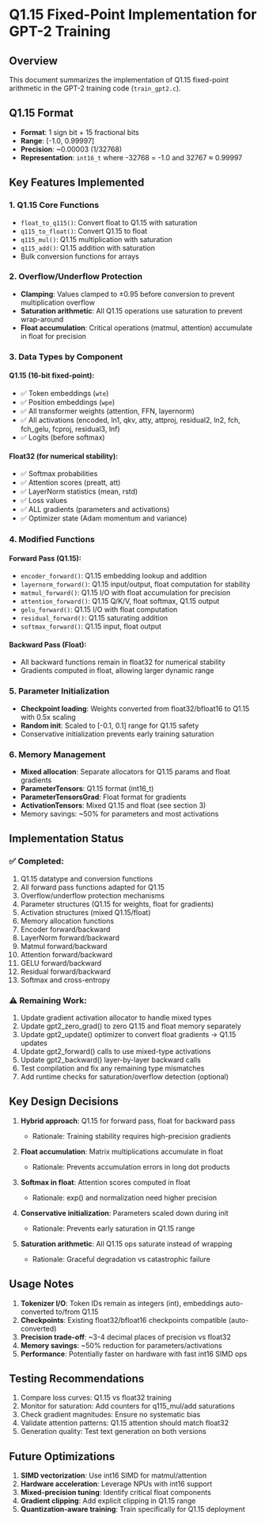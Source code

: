 # Q1.15 Fixed-Point Implementation for GPT-2 Training

## Overview
This document summarizes the implementation of Q1.15 fixed-point arithmetic in the GPT-2 training code (`train_gpt2.c`).

## Q1.15 Format
- **Format**: 1 sign bit + 15 fractional bits
- **Range**: [-1.0, 0.99997]
- **Precision**: ~0.00003 (1/32768)
- **Representation**: `int16_t` where -32768 = -1.0 and 32767 ≈ 0.99997

## Key Features Implemented

### 1. Q1.15 Core Functions
- `float_to_q115()`: Convert float to Q1.15 with saturation
- `q115_to_float()`: Convert Q1.15 to float
- `q115_mul()`: Q1.15 multiplication with saturation
- `q115_add()`: Q1.15 addition with saturation
- Bulk conversion functions for arrays

### 2. Overflow/Underflow Protection
- **Clamping**: Values clamped to ±0.95 before conversion to prevent multiplication overflow
- **Saturation arithmetic**: All Q1.15 operations use saturation to prevent wrap-around
- **Float accumulation**: Critical operations (matmul, attention) accumulate in float for precision

### 3. Data Types by Component

#### Q1.15 (16-bit fixed-point):
- ✅ Token embeddings (`wte`)
- ✅ Position embeddings (`wpe`)
- ✅ All transformer weights (attention, FFN, layernorm)
- ✅ All activations (encoded, ln1, qkv, atty, attproj, residual2, ln2, fch, fch_gelu, fcproj, residual3, lnf)
- ✅ Logits (before softmax)

#### Float32 (for numerical stability):
- ✅ Softmax probabilities
- ✅ Attention scores (preatt, att)
- ✅ LayerNorm statistics (mean, rstd)
- ✅ Loss values
- ✅ ALL gradients (parameters and activations)
- ✅ Optimizer state (Adam momentum and variance)

### 4. Modified Functions

#### Forward Pass (Q1.15):
- `encoder_forward()`: Q1.15 embedding lookup and addition
- `layernorm_forward()`: Q1.15 input/output, float computation for stability
- `matmul_forward()`: Q1.15 I/O with float accumulation for precision
- `attention_forward()`: Q1.15 Q/K/V, float softmax, Q1.15 output
- `gelu_forward()`: Q1.15 I/O with float computation
- `residual_forward()`: Q1.15 saturating addition
- `softmax_forward()`: Q1.15 input, float output

#### Backward Pass (Float):
- All backward functions remain in float32 for numerical stability
- Gradients computed in float, allowing larger dynamic range

### 5. Parameter Initialization
- **Checkpoint loading**: Weights converted from float32/bfloat16 to Q1.15 with 0.5x scaling
- **Random init**: Scaled to [-0.1, 0.1] range for Q1.15 safety
- Conservative initialization prevents early training saturation

### 6. Memory Management
- **Mixed allocation**: Separate allocators for Q1.15 params and float gradients
- **ParameterTensors**: Q1.15 format (int16_t)
- **ParameterTensorsGrad**: Float format for gradients
- **ActivationTensors**: Mixed Q1.15 and float (see section 3)
- Memory savings: ~50% for parameters and most activations

## Implementation Status

### ✅ Completed:
1. Q1.15 datatype and conversion functions
2. All forward pass functions adapted for Q1.15
3. Overflow/underflow protection mechanisms
4. Parameter structures (Q1.15 for weights, float for gradients)
5. Activation structures (mixed Q1.15/float)
6. Memory allocation functions
7. Encoder forward/backward
8. LayerNorm forward/backward
9. Matmul forward/backward
10. Attention forward/backward
11. GELU forward/backward
12. Residual forward/backward
13. Softmax and cross-entropy

### ⚠️ Remaining Work:
1. Update gradient activation allocator to handle mixed types
2. Update gpt2_zero_grad() to zero Q1.15 and float memory separately
3. Update gpt2_update() optimizer to convert float gradients → Q1.15 updates
4. Update gpt2_forward() calls to use mixed-type activations
5. Update gpt2_backward() layer-by-layer backward calls
6. Test compilation and fix any remaining type mismatches
7. Add runtime checks for saturation/overflow detection (optional)

## Key Design Decisions

1. **Hybrid approach**: Q1.15 for forward pass, float for backward pass
   - Rationale: Training stability requires high-precision gradients

2. **Float accumulation**: Matrix multiplications accumulate in float
   - Rationale: Prevents accumulation errors in long dot products

3. **Softmax in float**: Attention scores computed in float
   - Rationale: exp() and normalization need higher precision

4. **Conservative initialization**: Parameters scaled down during init
   - Rationale: Prevents early saturation in Q1.15 range

5. **Saturation arithmetic**: All Q1.15 ops saturate instead of wrapping
   - Rationale: Graceful degradation vs catastrophic failure

## Usage Notes

1. **Tokenizer I/O**: Token IDs remain as integers (int), embeddings auto-converted to/from Q1.15
2. **Checkpoints**: Existing float32/bfloat16 checkpoints compatible (auto-converted)
3. **Precision trade-off**: ~3-4 decimal places of precision vs float32
4. **Memory savings**: ~50% reduction for parameters/activations
5. **Performance**: Potentially faster on hardware with fast int16 SIMD ops

## Testing Recommendations

1. Compare loss curves: Q1.15 vs float32 training
2. Monitor for saturation: Add counters for q115_mul/add saturations
3. Check gradient magnitudes: Ensure no systematic bias
4. Validate attention patterns: Q1.15 attention should match float32
5. Generation quality: Test text generation on both versions

## Future Optimizations

1. **SIMD vectorization**: Use int16 SIMD for matmul/attention
2. **Hardware acceleration**: Leverage NPUs with int16 support
3. **Mixed-precision tuning**: Identify critical float components
4. **Gradient clipping**: Add explicit clipping in Q1.15 range
5. **Quantization-aware training**: Train specifically for Q1.15 deployment
